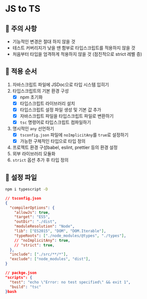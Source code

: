 # JS to TS

## 🐇 주의 사항

* 기능적인 변경은 절대 하지 않을 것
* 테스트 커버리지가 낮을 땐 함부로 타입스크립트를 적용하지 않을 것
* 처음부터 타입을 엄격하게 적용하지 않을 것 (점진적으로 strict 레벨 증)

## 🐇 적용 순서

1. 자바스크립트 파일에 JSDoc으로 타입 시스템 입히기
2. 타입스크립트의 기본 환경 구성
   * [x] npm 초기화
   * [x] 타입스크립트 라이브러리 설치
   * [x] 타입스크립트 설정 파일 생성 및 기본 값 추가
   * [x] 자바스크립트 파일을 타입스크립트 파일로 변환하기
   * [x] `tsc` 명령어로 타입스크립트 컴파일하기
3. 명시적인 `any` 선언하기
   * [x] `tsconfig.json` 파일에 `noImplicitAny`를 `true`로 설정하기
   * [x] 가능한 구체적인 타입으로 타입 정의
4. 프로젝트 환경 구성babel, eslint, prettier 등의 환경 설정
5. 외부 라이브러리 모듈화
6. `strict` 옵션 추가 후 타입 정의

## 🐇 설정 파일

```bash
npm i typescript -D
```

```json
// tsconfig.json
{
  "compilerOptions": {
    "allowJs": true,
    "target": "ES5",
    "outDir": "./dist",
    "moduleResolution": "Node",
    "lib": ["ES2015", "DOM", "DOM.Iterable"],
    "typeRoots": ["./node_modules/@types", "./types"],
    // "noImplicitAny": true,
    // "strict": true,
  },
  "include": ["./src/**/*"],
  "exclude": ["node_modules", "dist"],
}

```

```json
// packge.json
"scripts": {
  "test": "echo \"Error: no test specified\" && exit 1",
  "build": "tsc"
}bash
```
